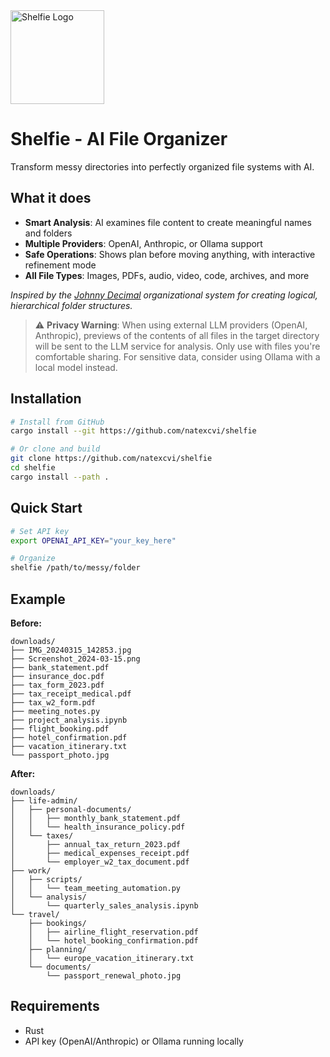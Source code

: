 <img width="150" height="150" alt="Shelfie Logo" src="https://github.com/user-attachments/assets/bbe1585f-3382-4e46-99e4-58b247185012" />

# Shelfie - AI File Organizer

Transform messy directories into perfectly organized file systems with AI.

## What it does

- **Smart Analysis**: AI examines file content to create meaningful names and folders
- **Multiple Providers**: OpenAI, Anthropic, or Ollama support
- **Safe Operations**: Shows plan before moving anything, with interactive refinement mode
- **All File Types**: Images, PDFs, audio, video, code, archives, and more

*Inspired by the [Johnny Decimal](https://johnnydecimal.com) organizational system for creating logical, hierarchical folder structures.*

> ⚠️ **Privacy Warning**: When using external LLM providers (OpenAI, Anthropic), previews of the contents of all files in the target directory will be sent to the LLM service for analysis. Only use with files you're comfortable sharing. For sensitive data, consider using Ollama with a local model instead.

## Installation

```bash
# Install from GitHub
cargo install --git https://github.com/natexcvi/shelfie

# Or clone and build
git clone https://github.com/natexcvi/shelfie
cd shelfie
cargo install --path .
```

## Quick Start

```bash
# Set API key
export OPENAI_API_KEY="your_key_here"

# Organize
shelfie /path/to/messy/folder
```

## Example

**Before:**
```
downloads/
├── IMG_20240315_142853.jpg
├── Screenshot_2024-03-15.png
├── bank_statement.pdf
├── insurance_doc.pdf
├── tax_form_2023.pdf
├── tax_receipt_medical.pdf
├── tax_w2_form.pdf
├── meeting_notes.py
├── project_analysis.ipynb
├── flight_booking.pdf
├── hotel_confirmation.pdf
├── vacation_itinerary.txt
└── passport_photo.jpg
```

**After:**
```
downloads/
├── life-admin/
│   ├── personal-documents/
│   │   ├── monthly_bank_statement.pdf
│   │   └── health_insurance_policy.pdf
│   └── taxes/
│       ├── annual_tax_return_2023.pdf
│       ├── medical_expenses_receipt.pdf
│       └── employer_w2_tax_document.pdf
├── work/
│   ├── scripts/
│   │   └── team_meeting_automation.py
│   └── analysis/
│       └── quarterly_sales_analysis.ipynb
└── travel/
    ├── bookings/
    │   ├── airline_flight_reservation.pdf
    │   └── hotel_booking_confirmation.pdf
    ├── planning/
    │   └── europe_vacation_itinerary.txt
    └── documents/
        └── passport_renewal_photo.jpg
```

## Requirements

- Rust
- API key (OpenAI/Anthropic) or Ollama running locally
